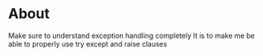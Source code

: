 # About
Make sure to understand exception handling completely
It is to make me be able to properly use try except and raise clauses
